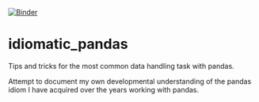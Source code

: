 [![Binder](https://mybinder.org/badge_logo.svg)](https://mybinder.org/v2/gh/jekwatt/idiomatic_pandas/HEAD)

# idiomatic_pandas
Tips and tricks for the most common data handling task with pandas.

Attempt to document my own developmental understanding of the pandas idiom I have acquired over the years working with pandas.
